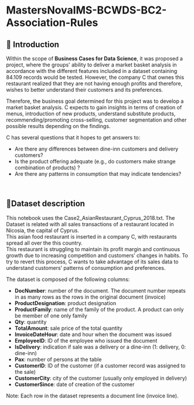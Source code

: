 # MastersNovaIMS-BCWDS-BC2-Association-Rules

## 📖 Introduction
    
Within the scope of __Business Cases for Data Science__, it was proposed a project, where the groups' ability to deliver a market basket analysis in accordance with the different features included in a dataset containing 84.109 records would be tested. However, the company C that ownes this restaurant realized that they are not having enough profits and therefore, wishes to better understand their customers and its preferences.
    
Therefore, the business goal determined for this project was to develop a market basket analysis. C expects to gain insights in terms of creation of menus, introduction of new products, understand substitute products, recommending/promoting cross-selling, customer segmentation and other possible results depending on the findings. 

C has several questions that it hopes to get answers to:
- Are there any differences between dine-inn customers and delivery customers?
- Is the product offering adequate (e.g., do customers make strange combination of products) ?
- Are there any patterns in consumption that may indicate tendencies?

<br>

## 📖Dataset description

This notebook uses the Case2_AsianRestaurant_Cyprus_2018.txt. The Dataset is related with all sales transactions of a restaurant located in Nicosia, the capital of Cyprus.<br> This asian food restaurant is inserted in a company C, with restaurants spread all over the this country. <br> This restaurant is struggling to maintain its profit margin and continuous growth due to increasing competition and customers’ changes in habits. To try to revert this process, C wants to take advantage of its sales data to understand customers’ patterns of consumption and preferences.

The dataset is composed of the following columns:
- **DocNumber**: number of the document. The document number repeats in as many rows as the rows in the original document (invoice)
- **ProductDesignation**: product designation
- **ProductFamily**: name of the family of the product. A product can only be member of one only family
- **Qty**: quantity
- **TotalAmount**: sale price of the total quantity
- **InvoiceDateHour**: date and hour when the document was issued
- **EmployeeID**: ID of the employee who issued the document
- **IsDelivery**: indication if sale was a delivery or a dine-inn (1:
delivery, 0: dine-inn)
- **Pax**: number of persons at the table
- **CustomerID**: ID of the customer (if a customer record was
assigned to the sale)
- **CustomerCity**: city of the customer (usually only employed in
delivery)
- **CustomerSince**: date of creation of the customer

Note: Each row in the dataset represents a document line (invoice line).
